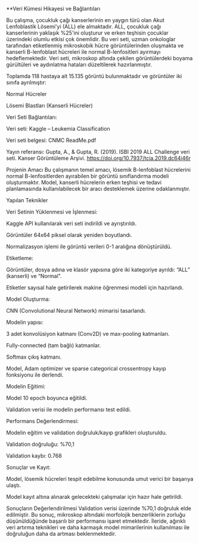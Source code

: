 **Veri Kümesi Hikayesi ve Bağlantıları

Bu çalışma, çocukluk çağı kanserlerinin en yaygın türü olan Akut Lenfoblastik Lösemi'yi (ALL) ele almaktadır.
ALL, çocukluk çağı kanserlerinin yaklaşık %25'ini oluşturur ve erken teşhisin çocuklar üzerindeki olumlu etkisi çok önemlidir. 
Bu veri seti, uzman onkologlar tarafından etiketlenmiş mikroskobik hücre görüntülerinden oluşmakta ve kanserli B-lenfoblast hücreleri ile normal B-lenfositleri ayırmayı hedeflemektedir. 
Veri seti, mikroskop altında çekilen görüntülerdeki boyama gürültüleri ve aydınlatma hataları düzeltilerek hazırlanmıştır.

Toplamda 118 hastaya ait 15.135 görüntü bulunmaktadır ve görüntüler iki sınıfa ayrılmıştır:

Normal Hücreler

Lösemi Blastları (Kanserli Hücreler)

Veri Seti Bağlantıları:

Veri seti: Kaggle – Leukemia Classification

Veri seti belgesi: CNMC ReadMe.pdf

Yayın referansı: Gupta, A., & Gupta, R. (2019). ISBI 2019 ALL Challenge veri seti. Kanser Görüntüleme Arşivi. https://doi.org/10.7937/tcia.2019.dc64i46r

Projenin Amacı
Bu çalışmanın temel amacı, lösemik B-lenfoblast hücrelerini normal B-lenfositlerden ayırabilen bir görüntü sınıflandırma modeli oluşturmaktır. 
Model, kanserli hücrelerin erken teşhisi ve tedavi planlamasında kullanılabilecek bir aracı desteklemek üzerine odaklanmıştır.

Yapılan Teknikler

Veri Setinin Yüklenmesi ve İşlenmesi:

Kaggle API kullanılarak veri seti indirildi ve ayrıştırıldı.

Görüntüler 64x64 piksel olarak yeniden boyutlandı.

Normalizasyon işlemi ile görüntü verileri 0-1 aralığına dönüştürüldü.

Etiketleme:

Görüntüler, dosya adına ve klasör yapısına göre iki kategoriye ayrıldı: “ALL” (kanserli) ve “Normal”.

Etiketler sayısal hale getirilerek makine öğrenmesi modeli için hazırlandı.

Model Oluşturma:

CNN (Convolutional Neural Network) mimarisi tasarlandı.

Modelin yapısı:

3 adet konvolüsiyon katmanı (Conv2D) ve max-pooling katmanları.

Fully-connected (tam bağlı) katmanlar.

Softmax çıkış katmanı.

Model, Adam optimizer ve sparse categorical crossentropy kayıp fonksiyonu ile derlendi.

Modelin Eğitimi:

Model 10 epoch boyunca eğitildi.

Validation verisi ile modelin performansı test edildi.

Performans Değerlendirmesi:

Modelin eğitim ve validation doğruluk/kayıp grafikleri oluşturuldu.

Validation doğruluğu: %70,1

Validation kaybı: 0.768

Sonuçlar ve Kayıt:

Model, lösemik hücreleri tespit edebilme konusunda umut verici bir başarıya ulaştı.

Model kayıt altına alınarak gelecekteki çalışmalar için hazır hale getirildi.

Sonuçların Değerlendirilmesi
Validation verisi üzerinde %70,1 doğruluk elde edilmiştir. Bu sonuç, mikroskop altındaki morfolojik benzerliklerin zorluğu düşünüldüğünde başarılı bir performansı işaret etmektedir. İleride, ağırıklı veri artırma teknikleri ve daha karmaşık model mimarilerinin kullanılması ile doğruluğun daha da artması beklenmektedir.

